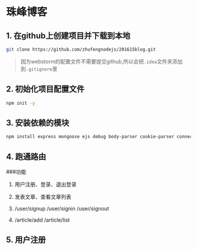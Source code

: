 # 珠峰博客
## 1. 在github上创建项目并下载到本地
```sh
git clone https://github.com/zhufengnodejs/201615blog.git
```
> 因为webstorm的配置文件不需要提交github,所以会把`.idea`文件夹添加到`.gitignore`里

## 2. 初始化项目配置文件
```sh
npm init -y
```

## 3. 安装依赖的模块
```sh
npm install express mongoose ejs debug body-parser cookie-parser connect-flash connect-mongo multer --save
```

## 4. 跑通路由
###功能
1. 用户注册、登录、退出登录
2. 发表文章、查看文章列表

1. /user/signup /user/signin /user/signout
2. /article/add /article/list


## 5. 用户注册

